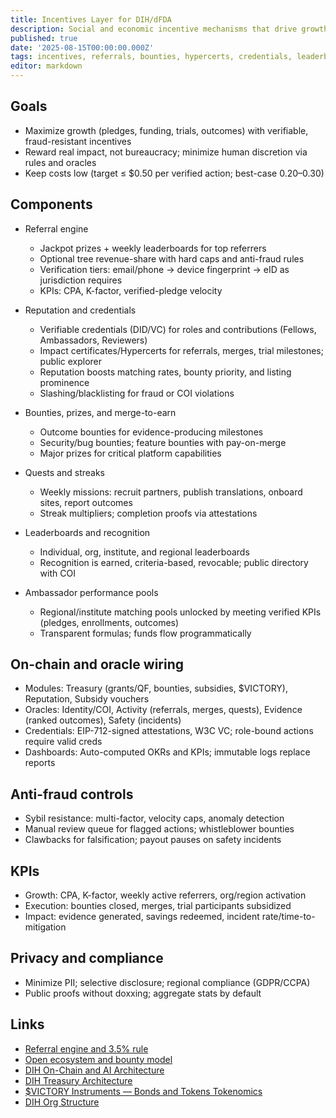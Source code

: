 ```yaml
---
title: Incentives Layer for DIH/dFDA
description: Social and economic incentive mechanisms that drive growth, engagement, and funding for the 1% Treaty and decentralized trials, wired to on-chain modules, credentials, and public dashboards.
published: true
date: '2025-08-15T00:00:00.000Z'
tags: incentives, referrals, bounties, hypercerts, credentials, leaderboards, dfda, dih
editor: markdown
---
```


## Goals

- Maximize growth (pledges, funding, trials, outcomes) with verifiable, fraud-resistant incentives
- Reward real impact, not bureaucracy; minimize human discretion via rules and oracles
- Keep costs low (target ≤ $0.50 per verified action; best-case $0.20–$0.30)

## Components

- Referral engine
  - Jackpot prizes + weekly leaderboards for top referrers
  - Optional tree revenue-share with hard caps and anti-fraud rules
  - Verification tiers: email/phone → device fingerprint → eID as jurisdiction requires
  - KPIs: CPA, K-factor, verified-pledge velocity

- Reputation and credentials
  - Verifiable credentials (DID/VC) for roles and contributions (Fellows, Ambassadors, Reviewers)
  - Impact certificates/Hypercerts for referrals, merges, trial milestones; public explorer
  - Reputation boosts matching rates, bounty priority, and listing prominence
  - Slashing/blacklisting for fraud or COI violations

- Bounties, prizes, and merge-to-earn
  - Outcome bounties for evidence-producing milestones
  - Security/bug bounties; feature bounties with pay-on-merge
  - Major prizes for critical platform capabilities

- Quests and streaks
  - Weekly missions: recruit partners, publish translations, onboard sites, report outcomes
  - Streak multipliers; completion proofs via attestations

- Leaderboards and recognition
  - Individual, org, institute, and regional leaderboards
  - Recognition is earned, criteria-based, revocable; public directory with COI

- Ambassador performance pools
  - Regional/institute matching pools unlocked by meeting verified KPIs (pledges, enrollments, outcomes)
  - Transparent formulas; funds flow programmatically

## On-chain and oracle wiring

- Modules: Treasury (grants/QF, bounties, subsidies, $VICTORY), Reputation, Subsidy vouchers
- Oracles: Identity/COI, Activity (referrals, merges, quests), Evidence (ranked outcomes), Safety (incidents)
- Credentials: EIP-712-signed attestations, W3C VC; role-bound actions require valid creds
- Dashboards: Auto-computed OKRs and KPIs; immutable logs replace reports

## Anti-fraud controls

- Sybil resistance: multi-factor, velocity caps, anomaly detection
- Manual review queue for flagged actions; whistleblower bounties
- Clawbacks for falsification; payout pauses on safety incidents

## KPIs

- Growth: CPA, K-factor, weekly active referrers, org/region activation
- Execution: bounties closed, merges, trial participants subsidized
- Impact: evidence generated, savings redeemed, incident rate/time-to-mitigation

## Privacy and compliance

- Minimize PII; selective disclosure; regional compliance (GDPR/CCPA)
- Public proofs without doxxing; aggregate stats by default

## Links

- [Referral engine and 3.5% rule](./referral-rewards-system.md)
- [Open ecosystem and bounty model](./open-ecosystem-and-bounty-model.md)
- [DIH On-Chain and AI Architecture](../architecture/dih-onchain-architecture.md)
- [DIH Treasury Architecture](../features/treasury/dih-treasury-architecture.md)
- [$VICTORY Instruments — Bonds and Tokens Tokenomics](./1-percent-treaty/victory-bonds-tokenomics.md)
- [DIH Org Structure](./1-percent-treaty/dih-org-structure.md)


